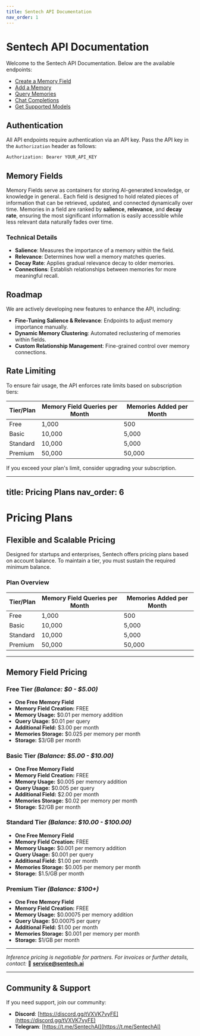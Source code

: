 ```yaml
---
title: Sentech API Documentation
nav_order: 1
---
```


# Sentech API Documentation

Welcome to the Sentech API Documentation. Below are the available endpoints:

- [Create a Memory Field](create-memory-field.md)
- [Add a Memory](add-memory.md)
- [Query Memories](query-memories.md)
- [Chat Completions](chat-completions.md)
- [Get Supported Models](supported-models.md)

## Authentication

All API endpoints require authentication via an API key. Pass the API key in the `Authorization` header as follows:

```sh
Authorization: Bearer YOUR_API_KEY
```

## Memory Fields

Memory Fields serve as containers for storing AI-generated knowledge, or knowledge in general.. Each field is designed to hold related pieces of information that can be retrieved, updated, and connected dynamically over time. Memories in a field are ranked by **salience**, **relevance**, and **decay rate**, ensuring the most significant information is easily accessible while less relevant data naturally fades over time.

### Technical Details
- **Salience**: Measures the importance of a memory within the field.
- **Relevance**: Determines how well a memory matches queries.
- **Decay Rate**: Applies gradual relevance decay to older memories.
- **Connections**: Establish relationships between memories for more meaningful recall.

## Roadmap

We are actively developing new features to enhance the API, including:

- **Fine-Tuning Salience & Relevance**: Endpoints to adjust memory importance manually.
- **Dynamic Memory Clustering**: Automated reclustering of memories within fields.
- **Custom Relationship Management**: Fine-grained control over memory connections.

## Rate Limiting

To ensure fair usage, the API enforces rate limits based on subscription tiers:

| Tier/Plan    | Memory Field Queries per Month | Memories Added per Month |
|---------|------------------|-------------------|
| Free    | 1,000            | 500               |
| Basic   | 10,000           | 5,000             |
| Standard| 10,000           | 5,000             |
| Premium | 50,000           | 50,000            |

If you exceed your plan's limit, consider upgrading your subscription.

---
title: Pricing Plans
nav_order: 6
---

# Pricing Plans

## **Flexible and Scalable Pricing**
Designed for startups and enterprises, Sentech offers pricing plans based on account balance. To maintain a tier, you must sustain the required minimum balance.

### **Plan Overview**

| Tier/Plan  | Memory Field Queries per Month | Memories Added per Month |
|------------|------------------------------|-------------------------|
| Free       | 1,000                        | 500                     |
| Basic      | 10,000                        | 5,000                   |
| Standard   | 10,000                        | 5,000                   |
| Premium    | 50,000                        | 50,000                  |

---

## **Memory Field Pricing**

### **Free Tier** *(Balance: $0 - $5.00)*
- **One Free Memory Field**
- **Memory Field Creation:** FREE
- **Memory Usage:** $0.01 per memory addition
- **Query Usage:** $0.01 per query
- **Additional Field:** $3.00 per month
- **Memories Storage:** $0.025 per memory per month
- **Storage:** $3/GB per month

### **Basic Tier** *(Balance: $5.00 - $10.00)*
- **One Free Memory Field**
- **Memory Field Creation:** FREE
- **Memory Usage:** $0.005 per memory addition
- **Query Usage:** $0.005 per query
- **Additional Field:** $2.00 per month
- **Memories Storage:** $0.02 per memory per month
- **Storage:** $2/GB per month

### **Standard Tier** *(Balance: $10.00 - $100.00)*
- **One Free Memory Field**
- **Memory Field Creation:** FREE
- **Memory Usage:** $0.001 per memory addition
- **Query Usage:** $0.001 per query
- **Additional Field:** $1.00 per month
- **Memories Storage:** $0.005 per memory per month
- **Storage:** $1.5/GB per month

### **Premium Tier** *(Balance: $100+)*
- **One Free Memory Field**
- **Memory Field Creation:** FREE
- **Memory Usage:** $0.00075 per memory addition
- **Query Usage:** $0.00075 per query
- **Additional Field:** $1.00 per month
- **Memories Storage:** $0.001 per memory per month
- **Storage:** $1/GB per month

---

*Inference pricing is negotiable for partners. For invoices or further details, contact:*
📩 **service@sentech.ai**

---

## Community & Support

If you need support, join our community:
- **Discord**: [https://discord.gg/tVXVK7vyFE](https://discord.gg/tVXVK7vyFE)
- **Telegram**: [https://t.me/SentechAI](https://t.me/SentechAI)

